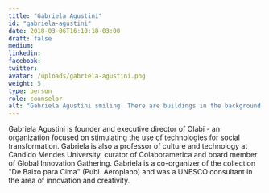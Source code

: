 ```yaml
---
title: "Gabriela Agustini"
id: "gabriela-agustini"
date: 2018-03-06T16:10:18-03:00
draft: false
medium:
linkedin:
facebook:
twitter:
avatar: /uploads/gabriela-agustini.png
weight: 5
type: person
role: counselor
alt: "Gabriela Agustini smiling. There are buildings in the background and a cloudy sky"
---
```


Gabriela Agustini is founder and executive director of Olabi - an organization focused on stimulating the use of technologies for social transformation. Gabriela is also a professor of culture and technology at Candido Mendes University, curator of Colaboramerica and board member of Global Innovation Gathering. Gabriela is a co-organizer of the collection "De Baixo para Cima" (Publ. Aeroplano) and was a UNESCO consultant in the area of innovation and creativity.

